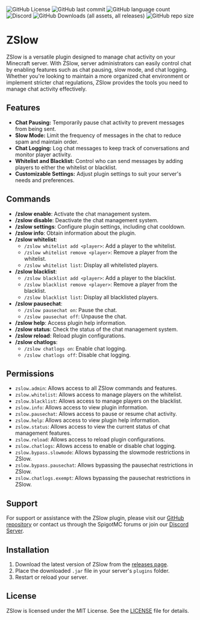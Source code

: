 ![GitHub License](https://img.shields.io/github/license/zuhaz/zslow?style=for-the-badge)
![GitHub last commit](https://img.shields.io/github/last-commit/zuhaz/zslow?style=for-the-badge)
![GitHub language count](https://img.shields.io/github/languages/count/zuhaz/zslow?style=for-the-badge)
![Discord](https://img.shields.io/discord/1220631055845822485?style=for-the-badge&label=Discord%20Server)
![GitHub Downloads (all assets, all releases)](https://img.shields.io/github/downloads/zuhaz/zslow/total?style=for-the-badge)
![GitHub repo size](https://img.shields.io/github/repo-size/zuhaz/zslow?style=for-the-badge)


# ZSlow

ZSlow is a versatile plugin designed to manage chat activity on your Minecraft server. With ZSlow, server administrators can easily control chat by enabling features such as chat pausing, slow mode, and chat logging. Whether you're looking to maintain a more organized chat environment or implement stricter chat regulations, ZSlow provides the tools you need to manage chat activity effectively.

## Features

- **Chat Pausing:** Temporarily pause chat activity to prevent messages from being sent.
- **Slow Mode:** Limit the frequency of messages in the chat to reduce spam and maintain order.
- **Chat Logging:** Log chat messages to keep track of conversations and monitor player activity.
- **Whitelist and Blacklist:** Control who can send messages by adding players to either the whitelist or blacklist.
- **Customizable Settings:** Adjust plugin settings to suit your server's needs and preferences.

## Commands

- **/zslow enable**: Activate the chat management system.
- **/zslow disable**: Deactivate the chat management system.
- **/zslow settings**: Configure plugin settings, including chat cooldown.
- **/zslow info**: Obtain information about the plugin.
- **/zslow whitelist**:
    - `/zslow whitelist add <player>`: Add a player to the whitelist.
    - `/zslow whitelist remove <player>`: Remove a player from the whitelist.
    - `/zslow whitelist list`: Display all whitelisted players.
- **/zslow blacklist**:
    - `/zslow blacklist add <player>`: Add a player to the blacklist.
    - `/zslow blacklist remove <player>`: Remove a player from the blacklist.
    - `/zslow blacklist list`: Display all blacklisted players.
- **/zslow pausechat**:
    - `/zslow pausechat on`: Pause the chat.
    - `/zslow pausechat off`: Unpause the chat.
- **/zslow help**: Access plugin help information.
- **/zslow status**: Check the status of the chat management system.
- **/zslow reload**: Reload plugin configurations.
- **/zslow chatlogs**:
    - `/zslow chatlogs on`: Enable chat logging.
    - `/zslow chatlogs off`: Disable chat logging.


## Permissions

- `zslow.admin`: Allows access to all ZSlow commands and features.
- `zslow.whitelist`: Allows access to manage players on the whitelist.
- `zslow.blacklist`: Allows access to manage players on the blacklist.
- `zslow.info`: Allows access to view plugin information.
- `zslow.pausechat`: Allows access to pause or resume chat activity.
- `zslow.help`: Allows access to view plugin help information.
- `zslow.status`: Allows access to view the current status of chat management features.
- `zslow.reload`: Allows access to reload plugin configurations.
- `zslow.chatlogs`: Allows access to enable or disable chat logging.
- `zslow.bypass.slowmode`: Allows bypassing the slowmode restrictions in ZSlow.
- `zslow.bypass.pausechat`:  Allows bypassing the pausechat restrictions in ZSlow.
- `zslow.chatlogs.exempt`: Allows bypassing the pausechat restrictions in ZSlow.

## Support

For support or assistance with the ZSlow plugin, please visit our [GitHub repository](https://github.com/zuhaz/zslow) or contact us through the SpigotMC forums or join our [Discord Server](https://discord.gg/7mhdvfgybX).

## Installation

1. Download the latest version of ZSlow from the [releases page](https://github.com/zuhaz/zslow/releases).
2. Place the downloaded `.jar` file in your server's `plugins` folder.
3. Restart or reload your server.


## License

ZSlow is licensed under the MIT License. See the [LICENSE](LICENSE) file for details.
